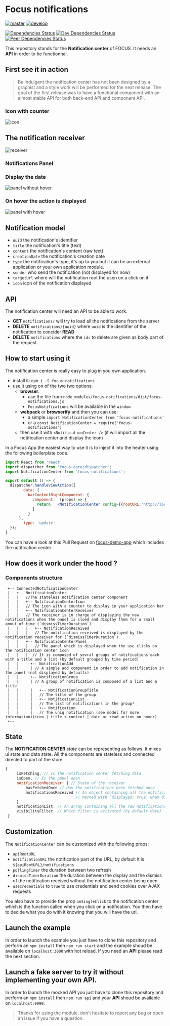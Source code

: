 Focus notifications
=====================

[![master](https://travis-ci.org/KleeGroup/focus-notifications.svg?branch=master)](https://travis-ci.org/KleeGroup/focus-notifications)
[![develop](https://travis-ci.org/KleeGroup/focus-notifications.svg?branch=develop)](https://travis-ci.org/KleeGroup/focus-notifications)

[![Dependencies Status](https://david-dm.org/KleeGroup/focus-notifications.svg)](https://david-dm.org/KleeGroup/focus-notifications)
[![Dev Dependencies Status](https://david-dm.org/KleeGroup/focus-notifications/dev-status.svg)](https://david-dm.org/KleeGroup/focus-notifications?type=dev)
[![Peer Dependencies Status](https://david-dm.org/KleeGroup/focus-notifications/peer-status.svg)](https://david-dm.org/KleeGroup/focus-notifications?type=peer)

This repository stands for the **Notification center** of FOCUS. It needs an **API** in order to be functionnal.

## First see it in action

> Be indulgent the notification center has not been designed by a graphist and a style work will be performed for the next release. The goal of the first release was to have a functional component with an almost stable API for both back-end API and component API.

### Icon with counter
![icon](https://cloud.githubusercontent.com/assets/286966/10824086/468f4b60-7e5f-11e5-88c8-889d0bf2c7ce.png)

## The notification receiver
![receiver](https://cloud.githubusercontent.com/assets/286966/10824216/d5b68cf4-7e5f-11e5-972d-9a2cdb634ffa.png)

### Notifications Panel

### Display the date
![panel without hover](https://cloud.githubusercontent.com/assets/286966/12809366/b4e1633a-cb1e-11e5-8d75-e51aaf270fc2.png)


### On hover the action is displayed
![panel with hover](https://cloud.githubusercontent.com/assets/286966/12809383/dd4c146e-cb1e-11e5-86da-52f2c73148c2.png)


## Notification model

- `uuid` the notification's identifier
- `title` the notification's title (text)
- `content` the notification's content (raw text)
- `creationDate` the notification's creation date
- `type` the notification's type, it's up to you but it can be an external application or your own application module.
- `sender` who send the notification (not displayed for now)
- `targetUrl` where will the notification root the usen on a click on it
- `icon` icon of the notification displayed

## API

The notification center will need an API to be able to work.

- **GET** `notifications/` will try to load all the notifications from the server
- **DELETE** `notifications/{uuid}` where `uuid` is the identifier of the notification to concider **READ**
- **DELETE** `notifications` where the `ids` to delete are given as body part of the request.

## How to start using it

The notification center is really easy to plug in you own application.
- install it: `npm i -S focus-notifications`
- use it using on of the two two options:
  - **browser**:
    - use the file from `node_modules/focus-notifications/dist/focus-notifications.js`
    - `FocusNotifications` will be available in the `window`
  - **webpack** or **browserify** and then you can use:
    - a simple `import NotificationCenter from 'focus-notifications'`
    - or a `const NotificationCenter = require('focus-notifications')`
  - then use it with `<NotificationCenter />` (it will import all the notification center and display the icon)

In a Focus App the easiest way to use it is to inject it into the heater using the following boilerplate code.
```jsx
import React from 'react';
import dispatcher from 'focus-core/dispatcher';
import NotificationCenter from 'focus-notifications';

export default () => {
  dispatcher.handleViewAction({
        data: {
          barContentRightComponent: {
            component:  (props) => {
              return   <NotificationCenter config={{rootURL:'http://localhost:9999/x/notification'}} onSingleClick={url => console.log('navigate', url)} />
            }
          }
      },
        type: 'update'
  });
}

 ```

You can have a look at this Pull Request on [focus-demo-app](https://github.com/KleeGroup/focus-demo-app/pull/90) which includes the notification center.

## How does it work under the hood ?

### Components structure


```ascii
 +-- ConnectedNotificationCenter
 |   +-- NotificationCenter
 |   |   //The stateless notification center component
 |   |   +-- NotificationCenterIcon
 |   |   // The icon with a counter to display in your application bar
 |   |   +-- NotificationCenterReceiver
 |   |   // The receiver is in charge of displaying the new notifications when the panel is cloed and display them for a small amout of time (`dismissTimerDuration`)
 |   |   |   +-- NotificationReceived
 |   |   |   // The notification received is displayed by the notification receiver for (`dismissTimerDuration`)
 |   |   +-- NotificationCenterPanel
 |   |   |   // The panel which is displayed when the use clicks on the notification center icon
 |   |   |  // It is composed of sevral groups of notifications each with a title and a list (by default grouped by time period)
 |   |     +-- NotificationAdd
 |   |     | // A simple add component in order to add notification in the panel (not displayed by defaults)
 |   |     +-- NotificationGroup
 |   |     | // A group of notification is composed of a list and a title
 |   |     |   +-- NotificationGroupTitle
 |   |     |   // The title of the group
 |   |     |   +-- NotificationList
 |   |     |   // The list of notifications in the group²
 |   |     |   +-- Notification
 |   |     |   // The uniq notification (see model for more information)(icon | title + content | date or read action on hover)
 +--
 ```

## State

The **NOTIFICATION CENTER** _state_ can be representing as follows.
It mixes ui state and data state.
All the components are stateless and connected direcled to part of the store.

```js
{
     isFetching, // Is the notification center fetching data
     isOpen, // Is the panel open
     notificationReceiver: { // State of the receiver
         hasFetchedOnce // Has the notifications benn fetched once
         notificationsReceived // An object containing all the notifications.
                               // Marked with `displayed: true` when displayed.
     },
     notificationList, // An array containing all the raw notifications
     visibilityFilter, // Which filter is activated (by default date)
 }
```


## Customization

The `NotificationCenter` can be customized with the following props:
- `apiRootURL`
- `notificationURL` the notification part of the URL, by default it is `${apiRootURL}/notifications`
- `pollingTimer` the duration between two refresh
- `dismissTimerDuration` the duration between the display and the dismiss of the notification received without the notification center being open.
- `useCredentials` to `true` to use credentials and send cookies over AJAX requests

You also have to provide the prop `onSingleClick` to the notification center which is the function called when you click on a notification. You then have to decide what you do with it knowing that you will have the url.

## Launch the example
In order to launch the example you just have to clone this repository and perform an `npm install` then `npm run start` and the example shoud be available on `localhost:3000` with hot reload. If you need an **API** please read the next section.

## Launch a fake server to try it without implementing your own API.

In order to launch the mocked API you just have to clone this repository and perform an `npm install` then `npm run api` and your **API** shoud be available on `localhost:9999`.

> Thanks for using the module, don't hesitate to report any bug or open an issue if you have a question.
